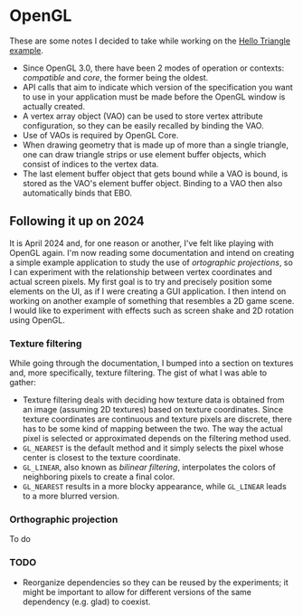 # OpenGL

These are some notes I decided to take while working on the
[Hello Triangle example](https://learnopengl.com/Getting-started/Hello-Triangle).

- Since OpenGL 3.0, there have been 2 modes of operation or contexts:
  _compatible_ and _core_, the former being the oldest.
- API calls that aim to indicate which version of the specification you want to
  use in your application must be made before the OpenGL window is actually
  created.
- A vertex array object (VAO) can be used to store vertex attribute
  configuration, so they can be easily recalled by binding the VAO.
- Use of VAOs is required by OpenGL Core.
- When drawing geometry that is made up of more than a single triangle, one can
  draw triangle strips or use element buffer objects, which consist of indices
  to the vertex data.
- The last element buffer object that gets bound while a VAO is bound, is stored
  as the VAO's element buffer object. Binding to a VAO then also automatically
  binds that EBO.

## Following it up on 2024

It is April 2024 and, for one reason or another, I've felt like playing with
OpenGL again. I'm now reading some documentation and intend on creating a simple
example application to study the use of _ortographic projections_, so I can
experiment with the relationship between vertex coordinates and actual screen
pixels. My first goal is to try and precisely position some elements on the UI,
as if I were creating a GUI application. I then intend on working on another
example of something that resembles a 2D game scene. I would like to experiment
with effects such as screen shake and 2D rotation using OpenGL.

### Texture filtering

While going through the documentation, I bumped into a section on textures and,
more specifically, texture filtering. The gist of what I was able to gather:

- Texture filtering deals with deciding how texture data is obtained from an
  image (assuming 2D textures) based on texture coordinates. Since texture
  coordinates are continuous and texture pixels are discrete, there has to be
  some kind of mapping between the two. The way the actual pixel is selected or
  approximated depends on the filtering method used.
- `GL_NEAREST` is the default method and it simply selects the pixel whose
  center is closest to the texture coordinate.
- `GL_LINEAR`, also known as *bilinear filtering*, interpolates the colors of
  neighboring pixels to create a final color.
- `GL_NEAREST` results in a more blocky appearance, while `GL_LINEAR` leads to a
  more blurred version.

### Orthographic projection

To do

### TODO

- Reorganize dependencies so they can be reused by the experiments; it might be
  important to allow for different versions of the same dependency (e.g. glad)
  to coexist.
